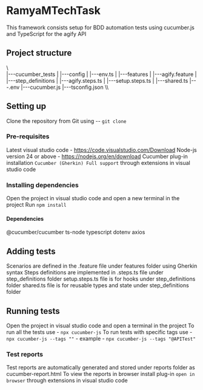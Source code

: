 # RamyaMTechTask
This framework consists setup for BDD automation tests using cucumber.js and TypeScript for the agify API

## Project structure
\\\
|---cucumber_tests
|  |---config
|    |---env.ts
|  |---features
|    |---agify.feature
|  |---step_definitions
|    |---agify.steps.ts
|    |---setup.steps.ts
|    |---shared.ts
|---.env
|---cucumber.js
|---tsconfig.json
\\\
## Setting up
Clone the repository from Git using -- `git clone`

### Pre-requisites
Latest visual studio code - https://code.visualstudio.com/Download
Node-js version 24 or above - https://nodejs.org/en/download
Cucumber plug-in installation `Cucumber (Gherkin) Full support` through extensions in visual studio code

### Installing dependencies
Open the project in visual studio code and open a new terminal in the project
Run `npm install`

#### Dependencies
@cucumber/cucumber
ts-node
typescript
dotenv
axios

## Adding tests
Scenarios are defined in the .feature file under features folder using Gherkin syntax
Steps definitions are implemented in .steps.ts file under step_definitions folder
setup.steps.ts file is for hooks under step_definitions folder
shared.ts file is for reusable types and state under step_definitions folder

## Running tests
Open the project in visual studio code and open a terminal in the project
To run all the tests use - `npx cucumber-js`
To run tests with specific tags use - `npx cucumber-js --tags ""` - example - `npx cucumber-js --tags "@APITest"`

### Test reports
Test reports are automatically generated and stored under reports folder as cucumber-report.html
To view the reports in browser install plug-in `open in browser` through extensions in visual studio code

